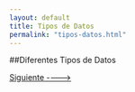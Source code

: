 ```yaml
---
layout: default
title: Tipos de Datos
permalink: "tipos-datos.html"
---
```

##Diferentes Tipos de Datos

[Siguiente ---->]({{site.url}}/diagrama-barras.html)